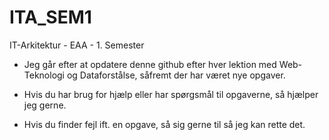 # ITA_SEM1
IT-Arkitektur - EAA - 1. Semester

* Jeg går efter at opdatere denne github efter hver lektion med Web-Teknologi og Dataforstålse, såfremt der har været nye opgaver.

* Hvis du har brug for hjælp eller har spørgsmål til opgaverne, så hjælper jeg gerne.

* Hvis du finder fejl ift. en opgave, så sig gerne til så jeg kan rette det.
